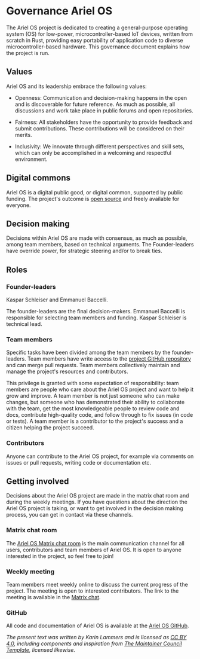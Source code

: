 # Governance Ariel OS


The Ariel OS project is dedicated to creating a general-purpose operating system (OS) for low-power, microcontroller-based IoT devices, written from scratch in Rust, providing easy portability of application code to diverse microcontroller-based hardware. This governance document explains how the project is run.


## Values

Ariel OS and its leadership embrace the following values:

* Openness: Communication and decision-making happens in the open and is discoverable for future reference. As much as possible, all discussions and work take place in public forums and open repositories.

* Fairness: All stakeholders have the opportunity to provide feedback and submit contributions. These contributions will be considered on their merits.

* Inclusivity: We innovate through different perspectives and skill sets, which can only be accomplished in a welcoming and respectful environment.


## Digital commons

Ariel OS is a digital public good, or digital common, supported by public funding. The project's outcome is [open source](https://github.com/ariel-os/ariel-os/blob/main/LICENSE) and freely available for everyone.


## Decision making

Decisions within Ariel OS are made with consensus, as much as possible, among team members, based on technical arguments. The Founder-leaders have override power, for strategic steering and/or to break ties.


## Roles

### Founder-leaders

Kaspar Schleiser and Emmanuel Baccelli.

The founder-leaders are the final decision-makers. Emmanuel Baccelli is responsible for selecting team members and funding. Kaspar Schleiser is technical lead.


### Team members

Specific tasks have been divided among the team members by the founder-leaders. Team members have write access to the [project GitHub repository](https://github.com/ariel-os/ariel-os) and can merge pull requests. Team members collectively maintain and manage the project's resources and contributors.

This privilege is granted with some expectation of responsibility: team members are people who care about the Ariel OS project and want to help it grow and improve. A team member is not just someone who can make changes, but someone who has demonstrated their ability to collaborate with the team, get the most knowledgeable people to review code and docs, contribute high-quality code, and follow through to fix issues (in code or tests). A team member is a contributor to the project's success and a citizen helping the project succeed.


### Contributors

Anyone can contribute to the Ariel OS project, for example via comments on issues or pull requests, writing code or documentation etc. 


## Getting involved

Decisions about the Ariel OS project are made in the matrix chat room and during the weekly meetings. If you have questions about the direction the Ariel OS project is taking, or want to get involved in the decision making process, you can get in contact via these channels.


### Matrix chat room

The [Ariel OS Matrix chat room](https://matrix.to/#/#ariel-os:matrix.org) is the main communication channel for all users, contributors and team members of Ariel OS. It is open to anyone interested in the project, so feel free to join! 


### Weekly meeting

Team members meet weekly online to discuss the current progress of the project. The meeting is open to interested contributors. The link to the meeting is available in the [Matrix chat](https://matrix.to/#/#ariel-os:matrix.org).


### GitHub

All code and documentation of Ariel OS is available at the [Ariel OS GitHub](https://github.com/ariel-os/ariel-os).


*The present text was written by Karin Lammers and is licensed as [CC BY 4.0](https://creativecommons.org/licenses/by/4.0/), including components and inspiration from  [The Maintainer Council Template](https://contribute.cncf.io/maintainers/templates/governance-maintainer/), licensed likewise.*

